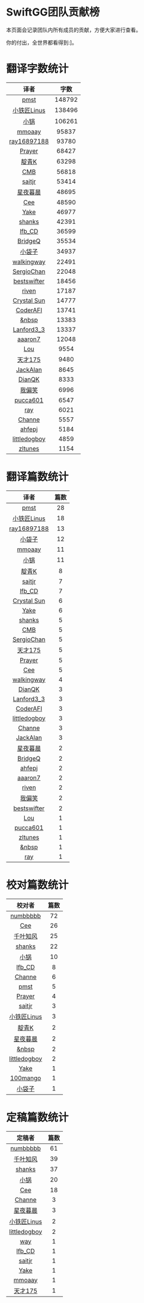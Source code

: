 
# SwiftGG团队贡献榜

本页面会记录团队内所有成员的贡献，方便大家进行查看。

你的付出，全世界都看得到:]。

# 翻译字数统计

| 译者 | 字数 |
| :------------: | :------------: |
| [pmst](http://www.jianshu.com/users/596f2ba91ce9/latest_articles) | 148792 |
| [小铁匠Linus](http://linusling.com) | 138496 |
| [小锅](http://www.swiftyper.com) | 106261 |
| [mmoaay](http://mmoaay.photo/) | 95837 |
| [ray16897188](http://www.jianshu.com/users/97c49dfd1f9f/latest_articles) | 93780 |
| [Prayer](http://www.futantan.com) | 68427 |
| [靛青K](http://blog.dianqk.org/) | 63298 |
| [CMB](https://github.com/chenmingbiao) | 56818 |
| [saitjr](http://www.saitjr.com) | 53414 |
| [星夜暮晨](http://www.jianshu.com/users/ef1058d2d851) | 48695 |
| [Cee](https://github.com/Cee) | 48590 |
| [Yake](http://blog.csdn.net/yake_099) | 46977 |
| [shanks](http://codebuild.me/) | 42391 |
| [lfb_CD](http://weibo.com/lfbWb) | 36599 |
| [BridgeQ](http://wxgbridgeq.github.io/) | 35534 |
| [小袋子](http://daizi.me) | 34937 |
| [walkingway](http://chengway.in/) | 22491 |
| [SergioChan](https://github.com/SergioChan) | 22048 |
| [bestswifter](http://bestswifter.com) | 18456 |
| [riven](http://weibo.com/riven0951) | 17187 |
| [Crystal Sun](http://www.jianshu.com/users/7a2d2cc38444/latest_articles) | 14777 |
| [CoderAFI](http://coderafi.github.io/) | 13741 |
| [&nbsp](https://github.com/initiOSJava) | 13383 |
| [Lanford3_3](http://lanfordcai.github.io) | 13337 |
| [aaaron7](http://www.jianshu.com/users/9efd08855d3a/) | 12048 |
| [Lou](undefined) | 9554 |
| [天才175](http://weibo.com/u/2916092907) | 9480 |
| [JackAlan](http://ijack.pw/) | 8645 |
| [DianQK](undefined) | 8333 |
| [我偏笑](http://blog.csdn.net/nsnirvana) | 6996 |
| [pucca601](http://weibo.com/601pucca) | 6547 |
| [ray](undefined) | 6021 |
| [Channe](undefined) | 5557 |
| [ahfepj](undefined) | 5184 |
| [littledogboy](undefined) | 4859 |
| [zltunes](http://zltunes.com) | 1154 |


# 翻译篇数统计

| 译者 | 篇数 |
| :------------: | :------------: |
| [pmst](http://www.jianshu.com/users/596f2ba91ce9/latest_articles) | 28 |
| [小铁匠Linus](http://linusling.com) | 18 |
| [ray16897188](http://www.jianshu.com/users/97c49dfd1f9f/latest_articles) | 13 |
| [小袋子](http://daizi.me) | 12 |
| [mmoaay](http://mmoaay.photo/) | 11 |
| [小锅](http://www.swiftyper.com) | 11 |
| [靛青K](http://blog.dianqk.org/) | 8 |
| [saitjr](http://www.saitjr.com) | 7 |
| [lfb_CD](http://weibo.com/lfbWb) | 7 |
| [Crystal Sun](http://www.jianshu.com/users/7a2d2cc38444/latest_articles) | 6 |
| [Yake](http://blog.csdn.net/yake_099) | 6 |
| [shanks](http://codebuild.me/) | 5 |
| [CMB](https://github.com/chenmingbiao) | 5 |
| [SergioChan](https://github.com/SergioChan) | 5 |
| [天才175](http://weibo.com/u/2916092907) | 5 |
| [Prayer](http://www.futantan.com) | 5 |
| [Cee](https://github.com/Cee) | 5 |
| [walkingway](http://chengway.in/) | 4 |
| [DianQK](undefined) | 3 |
| [Lanford3_3](http://lanfordcai.github.io) | 3 |
| [CoderAFI](http://coderafi.github.io/) | 3 |
| [littledogboy](undefined) | 3 |
| [Channe](undefined) | 3 |
| [JackAlan](http://ijack.pw/) | 3 |
| [星夜暮晨](http://www.jianshu.com/users/ef1058d2d851) | 2 |
| [BridgeQ](http://wxgbridgeq.github.io/) | 2 |
| [ahfepj](undefined) | 2 |
| [aaaron7](http://www.jianshu.com/users/9efd08855d3a/) | 2 |
| [riven](http://weibo.com/riven0951) | 2 |
| [我偏笑](http://blog.csdn.net/nsnirvana) | 2 |
| [bestswifter](http://bestswifter.com) | 2 |
| [Lou](undefined) | 1 |
| [pucca601](http://weibo.com/601pucca) | 1 |
| [zltunes](http://zltunes.com) | 1 |
| [&nbsp](https://github.com/initiOSJava) | 1 |
| [ray](undefined) | 1 |


# 校对篇数统计

| 校对者 | 篇数 |
| :------------: | :------------: |
| [numbbbbb](http://numbbbbb.com/) | 72 |
| [Cee](https://github.com/Cee) | 26 |
| [千叶知风](http://weibo.com/xiaoxxiao) | 25 |
| [shanks](http://codebuild.me/) | 22 |
| [小锅](http://www.swiftyper.com) | 10 |
| [lfb_CD](http://weibo.com/lfbWb) | 8 |
| [Channe](undefined) | 6 |
| [pmst](http://www.jianshu.com/users/596f2ba91ce9/latest_articles) | 5 |
| [Prayer](http://www.futantan.com) | 4 |
| [saitjr](http://www.saitjr.com) | 3 |
| [小铁匠Linus](http://linusling.com) | 3 |
| [靛青K](http://blog.dianqk.org/) | 2 |
| [星夜暮晨](http://www.jianshu.com/users/ef1058d2d851) | 2 |
| [&nbsp](https://github.com/initiOSJava) | 2 |
| [littledogboy](undefined) | 2 |
| [Yake](http://blog.csdn.net/yake_099) | 1 |
| [100mango](undefined) | 1 |
| [小袋子](http://daizi.me) | 1 |


# 定稿篇数统计

| 定稿者 | 篇数 |
| :------------: | :------------: |
| [numbbbbb](http://numbbbbb.com/) | 61 |
| [千叶知风](http://weibo.com/xiaoxxiao) | 39 |
| [shanks](http://codebuild.me/) | 37 |
| [小锅](http://www.swiftyper.com) | 20 |
| [Cee](https://github.com/Cee) | 18 |
| [Channe](undefined) | 3 |
| [星夜暮晨](http://www.jianshu.com/users/ef1058d2d851) | 3 |
| [小铁匠Linus](http://linusling.com) | 2 |
| [littledogboy](undefined) | 2 |
| [way](undefined) | 1 |
| [lfb_CD](http://weibo.com/lfbWb) | 1 |
| [saitjr](http://www.saitjr.com) | 1 |
| [Yake](http://blog.csdn.net/yake_099) | 1 |
| [mmoaay](http://mmoaay.photo/) | 1 |
| [天才175](http://weibo.com/u/2916092907) | 1 |